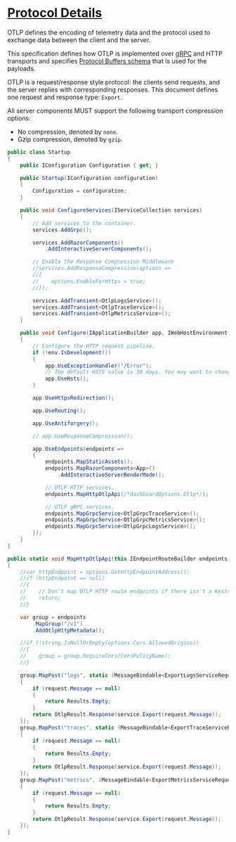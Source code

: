 # [Protocol Details](https://github.com/open-telemetry/opentelemetry-proto/blob/main/docs/specification.md#protocol-details)

OTLP defines the encoding of telemetry data and the protocol used to exchange data between the client and the server.

This specification defines how OTLP is implemented over [gRPC](https://grpc.io/) and HTTP transports and specifies [Protocol Buffers schema](https://developers.google.com/protocol-buffers/docs/overview) that is used for the payloads.

OTLP is a request/response style protocol: the clients send requests, and the server replies with corresponding responses. This document defines one request and response type: `Export`.

All server components MUST support the following transport compression options:

- No compression, denoted by `none`.
- Gzip compression, denoted by `gzip`.

```csharp
public class Startup
{
    public IConfiguration Configuration { get; }

    public Startup(IConfiguration configuration)
    {
        Configuration = configuration;
    }

    public void ConfigureServices(IServiceCollection services)
    {
        // Add services to the container.
        services.AddGrpc();

        services.AddRazorComponents()
            .AddInteractiveServerComponents();

        // Enable the Response Compression Middleware
        //services.AddResponseCompression(options =>
        //{
        //    options.EnableForHttps = true;
        //});

        services.AddTransient<OtlpLogsService>();
        services.AddTransient<OtlpTraceService>();
        services.AddTransient<OtlpMetricsService>();
    }

    public void Configure(IApplicationBuilder app, IWebHostEnvironment env)
    {
        // Configure the HTTP request pipeline.
        if (!env.IsDevelopment())
        {
            app.UseExceptionHandler("/Error");
            // The default HSTS value is 30 days. You may want to change this for production scenarios, see https://aka.ms/aspnetcore-hsts.
            app.UseHsts();
        }

        app.UseHttpsRedirection();

        app.UseRouting();

        app.UseAntiforgery();

        // app.UseResponseCompression();

        app.UseEndpoints(endpoints =>
        {
            endpoints.MapStaticAssets();
            endpoints.MapRazorComponents<App>()
                .AddInteractiveServerRenderMode();

            // OTLP HTTP services.
            endpoints.MapHttpOtlpApi(/*dashboardOptions.Otlp*/);

            // OTLP gRPC services.
            endpoints.MapGrpcService<OtlpGrpcTraceService>();
            endpoints.MapGrpcService<OtlpGrpcMetricsService>();
            endpoints.MapGrpcService<OtlpGrpcLogsService>();
        });
    }
}
```

```csharp
public static void MapHttpOtlpApi(this IEndpointRouteBuilder endpoints/*, OtlpOptions options*/)
{
    //var httpEndpoint = options.GetHttpEndpointAddress();
    //if (httpEndpoint == null)
    //{
    //    // Don't map OTLP HTTP route endpoints if there isn't a Kestrel endpoint to access them with.
    //    return;
    //}

    var group = endpoints
        .MapGroup("/v1")
        .AddOtlpHttpMetadata();

    //if (!string.IsNullOrEmpty(options.Cors.AllowedOrigins))
    //{
    //    group = group.RequireCors(CorsPolicyName);
    //}

    group.MapPost("logs", static (MessageBindable<ExportLogsServiceRequest> request, OtlpLogsService service) =>
    {
        if (request.Message == null)
        {
            return Results.Empty;
        }
        return OtlpResult.Response(service.Export(request.Message));
    });
    group.MapPost("traces", static (MessageBindable<ExportTraceServiceRequest> request, OtlpTraceService service) =>
    {
        if (request.Message == null)
        {
            return Results.Empty;
        }
        return OtlpResult.Response(service.Export(request.Message));
    });
    group.MapPost("metrics", (MessageBindable<ExportMetricsServiceRequest> request, OtlpMetricsService service) =>
    {
        if (request.Message == null)
        {
            return Results.Empty;
        }
        return OtlpResult.Response(service.Export(request.Message));
    });
}
```
